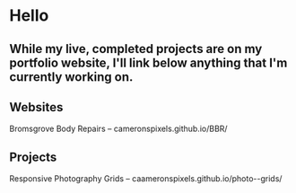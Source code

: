 # Hello
While my live, completed projects are on my portfolio website, I'll link below anything that I'm currently working on.
---

## Websites
Bromsgrove Body Repairs – cameronspixels.github.io/BBR/

## Projects
Responsive Photography Grids – caameronspixels.github.io/photo--grids/
